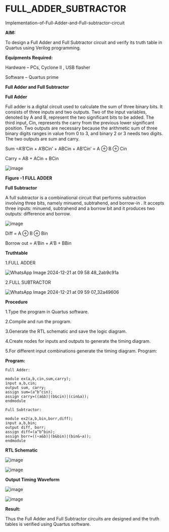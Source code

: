 # FULL_ADDER_SUBTRACTOR

Implementation-of-Full-Adder-and-Full-subtractor-circuit

**AIM:**

To design a Full Adder and Full Subtractor circuit and verify its truth table in Quartus using Verilog programming.

**Equipments Required:**

Hardware – PCs, Cyclone II , USB flasher

Software – Quartus prime

**Full Adder and Full Subtractor**

**Full Adder**

Full adder is a digital circuit used to calculate the sum of three binary bits. It consists of three inputs and two outputs. Two of the input variables, denoted by A and B, represent the two significant bits to be added. The third input, Cin, represents the carry from the previous lower significant position. Two outputs are necessary because the arithmetic sum of three binary digits ranges in value from 0 to 3, and binary 2 or 3 needs two digits. The two outputs are sum and carry.

Sum =A’B’Cin + A’BCin’ + ABCin + AB’Cin’ = A ⊕ B ⊕ Cin 

Carry = AB + ACin + BCin

![image](https://github.com/naavaneetha/FULL_ADDER_SUBTRACTOR/assets/154305477/0f30ba51-5ffb-4198-845f-18e054f675e7)

**Figure -1 FULL ADDER**

**Full Subtractor**

A full subtractor is a combinational circuit that performs subtraction involving three bits, namely minuend, subtrahend, and borrow-in . It accepts three inputs: minuend, subtrahend and a borrow bit and it produces two outputs: difference and borrow.

![image](https://github.com/naavaneetha/FULL_ADDER_SUBTRACTOR/assets/154305477/02b24f51-ab51-4304-9ad6-7b81ffc1ead5)

Diff = A ⊕ B ⊕ Bin 

Borrow out = A'Bin + A'B + BBin

**Truthtable**

1.FULL ADDER

![WhatsApp Image 2024-12-21 at 09 58 48_2ab9c91a](https://github.com/user-attachments/assets/fa54badc-e2d4-4c1b-90e7-cceb9814dbcc)

2.FULL SUBTRACTOR

![WhatsApp Image 2024-12-21 at 09 59 07_32a49606](https://github.com/user-attachments/assets/9ca9ad3d-7c01-47d1-9717-098a1307209c)


**Procedure**

1.Type the program in Quartus software.

2.Compile and run the program.

3.Generate the RTL schematic and save the logic diagram.

4.Create nodes for inputs and outputs to generate the timing diagram.

5.For different input combinations generate the timing diagram. Program:

**Program:**
```
Full Adder: 

module ex(a,b,cin,sum,carry);
input a,b,cin;
output sum, carry;
assign sum=(a^b^cin);
assign carry=((a&b)|(b&cin)|(cin&a));
endmodule

Full Subtractor:

module ex2(a,b,bin,borr,diff);
input a,b,bin;
output diff, borr;
assign diff=(a^b^bin);
assign borr=((~a&b)|(b&bin)|(bin&~a));
endmodule
```
**RTL Schematic**

![image](https://github.com/user-attachments/assets/77681f81-4678-47ff-8937-09289c1fd417)

![image](https://github.com/user-attachments/assets/1d18775a-16ad-42ba-9510-86a53087458b)


**Output Timing Waveform**

![image](https://github.com/user-attachments/assets/93c7fb26-7070-42f4-98ff-a0d4fd879f04)

![image](https://github.com/user-attachments/assets/2c2f6200-4ea3-40fa-a05a-6bd8221c7df5)


**Result:**

Thus the Full Adder and Full Subtractor circuits are designed and the truth tables is verified using Quartus software.



